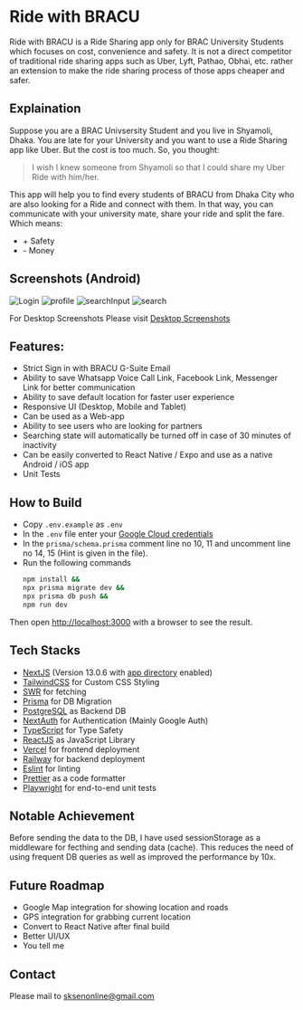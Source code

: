 # Ride with BRACU

Ride with BRACU is a Ride Sharing app only for BRAC University Students which focuses on cost, convenience and safety. It is not a direct competitor of traditional ride sharing apps such as Uber, Lyft, Pathao, Obhai, etc. rather an extension to make the ride sharing process of those apps cheaper and safer.

## Explaination
Suppose you are a BRAC Univsersity Student and you live in Shyamoli, Dhaka. You are late for your University and you want to use a Ride Sharing app like Uber. But the cost is too much. So, you thought:

> I wish I knew someone from Shyamoli so that I could share my Uber Ride with him/her.

This app will help you to find every students of BRACU from Dhaka City who are also looking for a Ride and connect with them. In that way, you can communicate with your university mate, share your ride and split the fare. Which means:

- \+ Safety
- \- Money

## Screenshots (Android)
![Login](screenshots/login.jpg) ![profile](screenshots/profile.jpg) ![searchInput](screenshots/searchInput.jpg) ![search](screenshots/search.jpg)

For Desktop Screenshots Please visit [Desktop Screenshots](/screenshots/desktop/README.md)

## Features:
- Strict Sign in with BRACU G-Suite Email
- Ability to save Whatsapp Voice Call Link, Facebook Link, Messenger Link for better communication
- Ability to save default location for faster user experience
- Responsive UI (Desktop, Mobile and Tablet)
- Can be used as a Web-app
- Ability to see users who are looking for partners
- Searching state will automatically be turned off in case of 30 minutes of inactivity
- Can be easily converted to React Native / Expo and use as a native Android / iOS app
- Unit Tests
## How to Build 

- Copy `.env.example` as `.env`
- In the `.env` file enter your [Google Cloud credentials](https://console.cloud.google.com/apis/credentials)
- In the `prisma/schema.prisma` comment line no 10, 11 and uncomment line no 14, 15 (Hint is given in the file).
- Run the following commands
    ```bash
    npm install &&
    npx prisma migrate dev &&
    npx prisma db push &&
    npm run dev
    ```
Then open [http://localhost:3000](http://localhost:3000) with a browser to see the result.

## Tech Stacks
- [NextJS](https://nextjs.org/) (Version 13.0.6 with [app directory](https://beta.nextjs.org/docs/routing/fundamentals#the-app-directory) enabled)
- [TailwindCSS](https://tailwindcss.com/) for Custom CSS Styling
- [SWR](https://swr.vercel.app/) for fetching
- [Prisma](https://www.prisma.io/) for DB Migration
- [PostgreSQL](https://www.postgresql.org/) as Backend DB
- [NextAuth](https://next-auth.js.org/) for Authentication (Mainly Google Auth)
- [TypeScript](https://www.typescriptlang.org/) for Type Safety
- [ReactJS](https://reactjs.org/) as JavaScript Library
- [Vercel](https://vercel.com/) for frontend deployment
- [Railway](https://railway.app/) for backend deployment
- [Eslint](https://eslint.org/) for linting
- [Prettier](https://prettier.io/) as a code formatter
- [Playwright](https://playwright.dev/) for end-to-end unit tests
## Notable Achievement

Before sending the data to the DB, I have used sessionStorage as a middleware for fecthing and sending data (cache). This reduces the need of using frequent DB queries as well as improved the performance by 10x.

## Future Roadmap
- Google Map integration for showing location and roads
- GPS integration for grabbing current location
- Convert to React Native after final build
- Better UI/UX
- You tell me

## Contact
Please mail to [sksenonline@gmail.com](mailto:sksenonline@gmail.com)